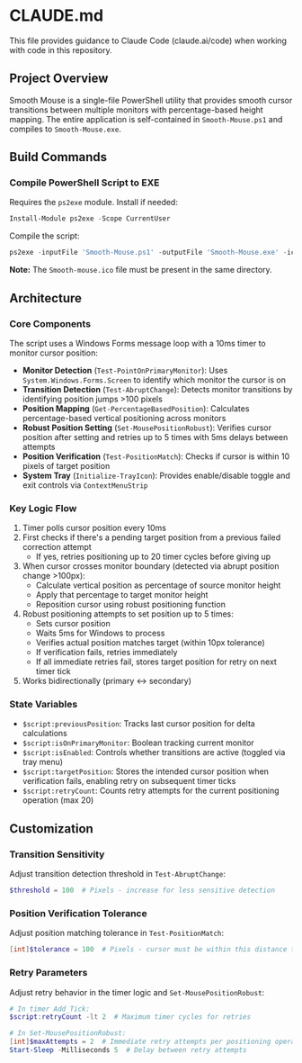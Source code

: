 # CLAUDE.md

This file provides guidance to Claude Code (claude.ai/code) when working with code in this repository.

## Project Overview

Smooth Mouse is a single-file PowerShell utility that provides smooth cursor transitions between multiple monitors with percentage-based height mapping. The entire application is self-contained in `Smooth-Mouse.ps1` and compiles to `Smooth-Mouse.exe`.

## Build Commands

### Compile PowerShell Script to EXE

Requires the `ps2exe` module. Install if needed:
```powershell
Install-Module ps2exe -Scope CurrentUser
```

Compile the script:
```powershell
ps2exe -inputFile 'Smooth-Mouse.ps1' -outputFile 'Smooth-Mouse.exe' -iconFile 'Smooth-mouse.ico' -noConsole -noOutput
```

**Note:** The `Smooth-mouse.ico` file must be present in the same directory.

## Architecture

### Core Components

The script uses a Windows Forms message loop with a 10ms timer to monitor cursor position:

- **Monitor Detection** (`Test-PointOnPrimaryMonitor`): Uses `System.Windows.Forms.Screen` to identify which monitor the cursor is on
- **Transition Detection** (`Test-AbruptChange`): Detects monitor transitions by identifying position jumps >100 pixels
- **Position Mapping** (`Get-PercentageBasedPosition`): Calculates percentage-based vertical positioning across monitors
- **Robust Position Setting** (`Set-MousePositionRobust`): Verifies cursor position after setting and retries up to 5 times with 5ms delays between attempts
- **Position Verification** (`Test-PositionMatch`): Checks if cursor is within 10 pixels of target position
- **System Tray** (`Initialize-TrayIcon`): Provides enable/disable toggle and exit controls via `ContextMenuStrip`

### Key Logic Flow

1. Timer polls cursor position every 10ms
2. First checks if there's a pending target position from a previous failed correction attempt
   - If yes, retries positioning up to 20 timer cycles before giving up
3. When cursor crosses monitor boundary (detected via abrupt position change >100px):
   - Calculate vertical position as percentage of source monitor height
   - Apply that percentage to target monitor height
   - Reposition cursor using robust positioning function
4. Robust positioning attempts to set position up to 5 times:
   - Sets cursor position
   - Waits 5ms for Windows to process
   - Verifies actual position matches target (within 10px tolerance)
   - If verification fails, retries immediately
   - If all immediate retries fail, stores target position for retry on next timer tick
5. Works bidirectionally (primary ↔ secondary)

### State Variables

- `$script:previousPosition`: Tracks last cursor position for delta calculations
- `$script:isOnPrimaryMonitor`: Boolean tracking current monitor
- `$script:isEnabled`: Controls whether transitions are active (toggled via tray menu)
- `$script:targetPosition`: Stores the intended cursor position when verification fails, enabling retry on subsequent timer ticks
- `$script:retryCount`: Counts retry attempts for the current positioning operation (max 20)

## Customization

### Transition Sensitivity

Adjust transition detection threshold in `Test-AbruptChange`:
```powershell
$threshold = 100  # Pixels - increase for less sensitive detection
```

### Position Verification Tolerance

Adjust position matching tolerance in `Test-PositionMatch`:
```powershell
[int]$tolerance = 100  # Pixels - cursor must be within this distance to target
```

### Retry Parameters

Adjust retry behavior in the timer logic and `Set-MousePositionRobust`:
```powershell
# In timer Add_Tick:
$script:retryCount -lt 2  # Maximum timer cycles for retries

# In Set-MousePositionRobust:
[int]$maxAttempts = 2  # Immediate retry attempts per positioning operation
Start-Sleep -Milliseconds 5  # Delay between retry attempts
```
